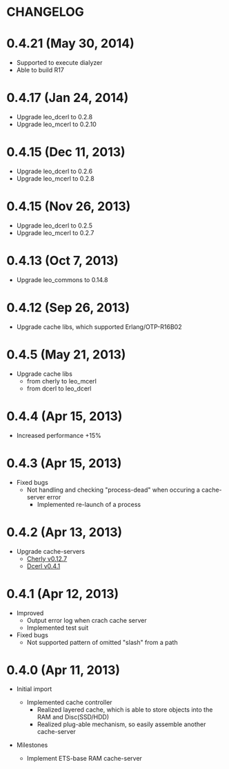 CHANGELOG
=========

0.4.21 (May 30, 2014)
=====================

* Supported to execute dialyzer
* Able to build R17


0.4.17 (Jan 24, 2014)
=====================

* Upgrade leo_dcerl to 0.2.8
* Upgrade leo_mcerl to 0.2.10


0.4.15 (Dec 11, 2013)
=====================

* Upgrade leo_dcerl to 0.2.6
* Upgrade leo_mcerl to 0.2.8


0.4.15 (Nov 26, 2013)
=====================

* Upgrade leo_dcerl to 0.2.5
* Upgrade leo_mcerl to 0.2.7


0.4.13 (Oct 7, 2013)
=====================

* Upgrade leo_commons to 0.14.8


0.4.12 (Sep 26, 2013)
=====================

* Upgrade cache libs, which supported Erlang/OTP-R16B02


0.4.5 (May 21, 2013)
=====================

* Upgrade cache libs
    * from cherly to leo_mcerl
    * from dcerl to leo_dcerl


0.4.4 (Apr 15, 2013)
=====================

* Increased performance +15%


0.4.3 (Apr 15, 2013)
=====================

* Fixed bugs
    * Not handling and checking "process-dead" when occuring a cache-server error
        * Implemented re-launch of a process


0.4.2 (Apr 13, 2013)
=====================

* Upgrade cache-servers
    * [Cherly v0.12.7](https://github.com/leo-project/cherly)
    * [Dcerl v0.4.1](https://github.com/leo-project/dcerl)


0.4.1 (Apr 12, 2013)
=====================

* Improved
    * Output error log when crach cache server
    * Implemented test suit
* Fixed bugs
    * Not supported pattern of omitted "slash" from a path


0.4.0 (Apr 11, 2013)
=====================

* Initial import
    * Implemented cache controller
        * Realized layered cache, which is able to store objects into the RAM and Disc(SSD/HDD)
        * Realized plug-able mechanism, so easily assemble another cache-server

* Milestones
    * Implement ETS-base RAM cache-server

